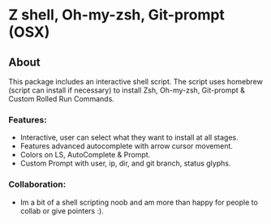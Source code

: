 # Z shell, Oh-my-zsh, Git-prompt (OSX)

## About
This package includes an interactive shell script. The script uses homebrew (script can install if necessary) to install Zsh, Oh-my-zsh, Git-prompt & Custom Rolled Run Commands.

### Features:
  * Interactive, user can select what they want to install at all stages.
  * Features advanced autocomplete with arrow cursor movement.
  * Colors on LS, AutoComplete & Prompt.
  * Custom Prompt with user, ip, dir, and git branch, status glyphs.

### Collaboration:
  * Im a bit of a shell scripting noob and am more than happy for people to collab or give pointers :).
